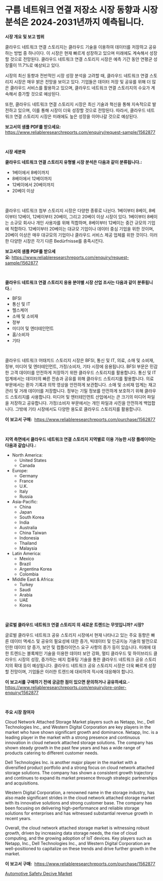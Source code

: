 <p><h1>구름 네트워크 연결 저장소 시장 동향과 시장 분석은 2024-2031년까지 예측됩니다.</h1></p><p><strong>시장 개요 및 보고 범위</strong></p>
<p><p>클라우드 네트워크 연결 스토리지는 클라우드 기술을 이용하여 데이터를 저장하고 공유하는 방법 중 하나이다. 이 시장은 현재 빠르게 성장하고 있으며 미래에도 계속해서 성장할 것으로 전망된다. 클라우드 네트워크 연결 스토리지 시장은 예측 기간 동안 연평균 성장률이 11.7%로 예상되고 있다. </p><p>시장의 최신 동향과 전반적인 시장 성장 분석을 고려할 때, 클라우드 네트워크 연결 스토리지 시장은 매우 밝은 전망을 보이고 있다. 기업들은 데이터 저장 및 공유를 위해 더 많은 클라우드 서비스를 활용하고 있으며, 클라우드 네트워크 연결 스토리지의 수요가 계속해서 증가할 것으로 예상된다. </p><p>또한, 클라우드 네트워크 연결 스토리지 시장은 최신 기술과 혁신을 통해 지속적으로 발전하고 있으며, 이를 통해 시장이 더욱 성장할 것으로 전망된다. 따라서, 클라우드 네트워크 연결 스토리지 시장은 미래에도 높은 성장을 이어나갈 것으로 예상된다.</p></p>
<p><strong>보고서의 샘플 PDF를 받으세요:</strong> <a href="https://www.reliableresearchreports.com/enquiry/request-sample/1562877">https://www.reliableresearchreports.com/enquiry/request-sample/1562877</a></p>
<p>&nbsp;</p>
<p><strong>시장 세분화</strong></p>
<p><strong>클라우드 네트워크 연결 스토리지 유형별 시장 분석은 다음과 같이 분류됩니다.:</strong></p>
<p><ul><li>1베이에서 8베이까지</li><li>8베이에서 12베이까지</li><li>12베이에서 20베이까지</li><li>20베이 이상</li></ul></p>
<p>&nbsp;</p>
<p><p>클라우드 네트워크 첨부 스토리지 시장은 다양한 종류로 나뉜다. 1베이부터 8베이, 8베이부터 12베이, 12베이부터 20베이, 그리고 20베이 이상 시장이 있다. 1베이부터 8베이는 소규모 회사나 개인 사용자를 위해 적합하며, 8베이부터 12베이는 중간 규모의 기업에 적합하다. 12베이부터 20베이는 대규모 기업이나 데이터 중심 기업을 위한 것이며, 20베이 이상은 매우 대규모의 기업이나 클라우드 서비스 제공 업체를 위한 것이다. 이러한 다양한 시장은 각기 다른 Bedürfnisse를 충족시킨다.</p></p>
<p><strong>보고서의 샘플 PDF를 받으세요:</strong>&nbsp;<a href="https://www.reliableresearchreports.com/enquiry/request-sample/1562877">https://www.reliableresearchreports.com/enquiry/request-sample/1562877</a></p>
<p>&nbsp;</p>
<p><strong> 클라우드 네트워크 연결 스토리지 응용 분야별 시장 산업 조사는 다음과 같이 분류됩니다.:</strong></p>
<p><ul><li>BFSI</li><li>통신 및 IT</li><li>헬스케어</li><li>소매 및 소비재</li><li>정부</li><li>미디어 및 엔터테인먼트</li><li>홈/소비자</li><li>기타</li></ul></p>
<p>&nbsp;</p>
<p><p>클라우드 네트워크 어태치드 스토리지 시장은 BFSI, 통신 및 IT, 의료, 소매 및 소비재, 정부, 미디어 및 엔터테인먼트, 가정/소비자, 기타 시장에 응용됩니다. BFSI 부문은 민감한 고객 데이터를 안전하게 저장하기 위한 클라우드 스토리지를 활용합니다. 통신 및 IT 업계에서는 데이터의 빠른 전송과 공유를 위해 클라우드 스토리지를 활용합니다. 의료 부문에서는 환자 기록과 의학 영상을 안전하게 보관합니다. 소매 및 소비재 업계는 재고 관리 및 거래 데이터를 저장합니다. 정부는 기밀 정보를 안전하게 보호하기 위해 클라우드 스토리지를 사용합니다. 미디어 및 엔터테인먼트 산업에서는 큰 크기의 미디어 파일을 저장하고 공유합니다. 가정/소비자 부문에서는 개인 파일과 사진을 안전하게 백업합니다. 그밖에 기타 시장에서도 다양한 용도로 클라우드 스토리지를 활용합니다.</p></p>
<p><strong>이 보고서 구매:</strong>&nbsp; <a href="https://www.reliableresearchreports.com/purchase/1562877">https://www.reliableresearchreports.com/purchase/1562877</a></p>
<p>&nbsp;</p>
<p><strong>지역 측면에서 클라우드 네트워크 연결 스토리지 지역별로 이용 가능한 시장 플레이어는 다음과 같습니다.:</strong></p>
<p><ul>
    <li>
        North America:
        <ul>
            <li>United States</li>
            <li>Canada</li>
        </ul>
    </li>
    <li>
        Europe:
        <ul>
            <li>Germany</li>
            <li>France</li>
            <li>U.K.</li>
            <li>Italy</li>
            <li>Russia</li>
        </ul>
    </li>
    <li>
        Asia-Pacific:
        <ul>
            <li>China</li>
            <li>Japan</li>
            <li>South Korea</li>
            <li>India</li>
            <li>Australia</li>
            <li>China Taiwan</li>
            <li>Indonesia</li>
            <li>Thailand</li>
            <li>Malaysia</li>
        </ul>
    </li>
    <li>
        Latin America:
        <ul>
            <li>Mexico</li>
            <li>Brazil</li>
            <li>Argentina Korea</li>
            <li>Colombia</li>
        </ul>
    </li>
    <li>
        Middle East & Africa:
        <ul>
            <li>Turkey</li>
            <li>Saudi</li>
            <li>Arabia</li>
            <li>UAE</li>
            <li>Korea</li>
        </ul>
    </li>
    </ul></p>
<p>&nbsp;</p>
<p><strong>글로벌 클라우드 네트워크 연결 스토리지 의 새로운 트렌드는 무엇입니까? 시장?</strong></p>
<p><p>글로벌 클라우드 네트워크 공유 스토리지 시장에서 현재 나타나고 있는 주요 동향은 빠른 데이터 액세스 및 공유의 필요성에 대한 증가, 빅데이터 및 인공지능 기술의 발전으로 인한 데이터 양 증가, 보안 및 컴플라이언스 요구 사항의 증가 등이 있습니다. 미래에 대한 트렌드는 블록체인 기술을 이용한 데이터 보안 강화, 멀티 클라우드 및 하이브리드 클라우드 시장의 성장, 증가하는 에지 컴퓨팅 기술을 통한 클라우드 네트워크 공유 스토리지의 확대 등이 예상됩니다. 클라우드 네트워크 공유 스토리지 시장은 더욱 빠르게 성장할 전망이며, 기업들은 이러한 트렌드에 대비하여 적시에 대응해야 합니다.</p></p>
<p><strong>이 보고서를 구매하기 전에 궁금한 점이 있으면 문의하거나 공유하세요.</strong>- <a href="https://www.reliableresearchreports.com/enquiry/pre-order-enquiry/1562877">https://www.reliableresearchreports.com/enquiry/pre-order-enquiry/1562877</a></p>
<p>&nbsp;</p>
<p><strong>주요 시장 참여자</strong></p>
<p><p>Cloud Network Attached Storage Market players such as Netapp, Inc., Dell Technologies Inc., and Western Digital Corporation are key players in the market who have shown significant growth and dominance. Netapp, Inc. is a leading player in the market with a strong presence and continuous innovation in cloud network attached storage solutions. The company has shown steady growth in the past few years and has a wide range of products catering to different customer needs.</p><p>Dell Technologies Inc. is another major player in the market with a diversified product portfolio and a strong focus on cloud network attached storage solutions. The company has shown a consistent growth trajectory and continues to expand its market presence through strategic partnerships and acquisitions.</p><p>Western Digital Corporation, a renowned name in the storage industry, has also made significant strides in the cloud network attached storage market with its innovative solutions and strong customer base. The company has been focusing on delivering high-performance and reliable storage solutions for enterprises and has witnessed substantial revenue growth in recent years.</p><p>Overall, the cloud network attached storage market is witnessing robust growth, driven by increasing data storage needs, the rise of cloud computing, and the growing adoption of IoT devices. Key players such as Netapp, Inc., Dell Technologies Inc., and Western Digital Corporation are well-positioned to capitalize on these trends and drive further growth in the market.</p></p>
<p><strong>이 보고서 구매:</strong>&nbsp;&nbsp;<a href="https://www.reliableresearchreports.com/purchase/1562877">https://www.reliableresearchreports.com/purchase/1562877</a></p>
<p><p><a href="https://valiant-lunge-8fe.notion.site/Automotive-Safety-Decive-Market-Furnish-Information-about-Market-Size-Market-Share-Market-Dynamics-85c5784d308a4c50a76a5dfa6b64fd26">Automotive Safety Decive Market</a></p></p>
